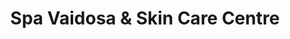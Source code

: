 ---
title: "Spa Vaidosa & Skin Care Centre"
url: /burlington/spa-vaidosa-and-skin-care-centre/
shop: beauty
---